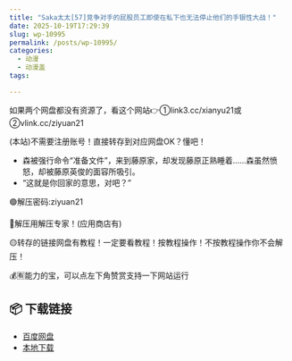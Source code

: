 ```yaml
---
title: "Saka太太[57]竞争对手的屁股员工即使在私下也无法停止他们的手银性大战！"
date: 2025-10-19T17:29:39
slug: wp-10995
permalink: /posts/wp-10995/
categories:
  - 动漫
  - 动漫盖
tags:

---
```


如果两个网盘都没有资源了，看这个网站👉①link3.cc/xianyu21或②vlink.cc/ziyuan21

(本站)不需要注册账号！直接转存到对应网盘OK？懂吧！

*   森被强行命令“准备文件”，来到藤原家，却发现藤原正熟睡着……森虽然愤怒，却被藤原英俊的面容所吸引。
*   “这就是你回家的意思，对吧？”

🟢解压密码:ziyuan21

🔵解压用解压专家！(应用商店有)

🟡转存的链接网盘有教程！一定要看教程！按教程操作！不按教程操作你不会解压！

💰🈶能力的宝，可以点左下角赞赏支持一下网站运行

## 📦 下载链接
- [百度网盘](https://blziyuan21.com/pay-download/10995?key=ba58a83e4b&down_id=0)
- [本地下载](https://blziyuan21.com/pay-download/10995?key=ba58a83e4b&down_id=1)

